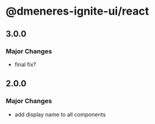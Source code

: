 # @dmeneres-ignite-ui/react

## 3.0.0

### Major Changes

- final fix?

## 2.0.0

### Major Changes

- add display name to all components
